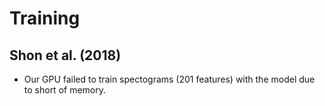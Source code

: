# Training

## Shon et al. (2018)
- Our GPU failed to train spectograms (201 features) with the model due to short of memory.